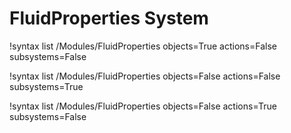 <!-- MOOSE Documentation Stub: Remove this when content is added. -->


# FluidProperties System

!syntax list /Modules/FluidProperties objects=True actions=False subsystems=False

!syntax list /Modules/FluidProperties objects=False actions=False subsystems=True

!syntax list /Modules/FluidProperties objects=False actions=True subsystems=False

